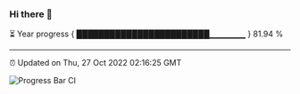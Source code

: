 ### Hi there 👋

⏳ Year progress { ████████████████████████▁▁▁▁▁▁ } 81.94 %

---

⏰ Updated on Thu, 27 Oct 2022 02:16:25 GMT

![Progress Bar CI](https://github.com/ZhaoGui/ZhaoGui/workflows/Progress%20Bar%20CI/badge.svg)

